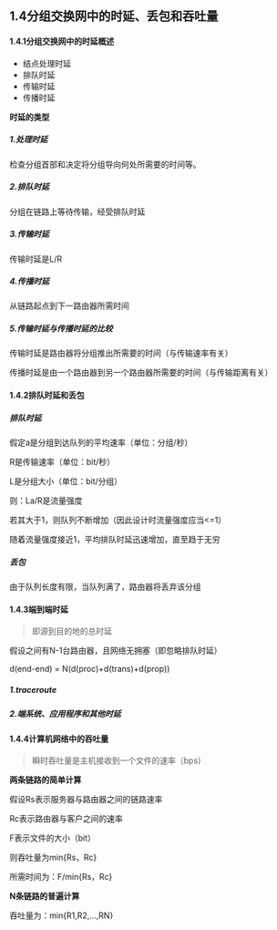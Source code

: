 ## 1.4分组交换网中的时延、丢包和吞吐量

#### 1.4.1分组交换网中的时延概述

* 结点处理时延
* 排队时延
* 传输时延
* 传播时延

**时延的类型**

##### 1.处理时延

检查分组首部和决定将分组导向何处所需要的时间等。

##### 2.排队时延

分组在链路上等待传输，经受排队时延

##### 3.传输时延

传输时延是L/R

##### 4.传播时延

从链路起点到下一路由器所需时间

##### 5.传输时延与传播时延的比较

传输时延是路由器将分组推出所需要的时间（与传输速率有关）

传播时延是由一个路由器到另一个路由器所需要的时间（与传输距离有关）

#### 1.4.2排队时延和丢包

##### 排队时延

假定a是分组到达队列的平均速率（单位：分组/秒）

R是传输速率（单位：bit/秒）

L是分组大小（单位：bit/分组）

则：La/R是流量强度

若其大于1，则队列不断增加（因此设计时流量强度应当<=1）

随着流量强度接近1，平均排队时延迅速增加，直至趋于无穷

##### 丢包

由于队列长度有限，当队列满了，路由器将丢弃该分组

#### 1.4.3端到端时延

> 即源到目的地的总时延

假设之间有N-1台路由器，且网络无拥塞（即忽略排队时延）

d(end-end) = N(d(proc)+d(trans)+d(prop))

##### 1.traceroute

##### 2.端系统、应用程序和其他时延

#### 1.4.4计算机网络中的吞吐量

> 瞬时吞吐量是主机接收到一个文件的速率（bps）

**两条链路的简单计算**

假设Rs表示服务器与路由器之间的链路速率

Rc表示路由器与客户之间的速率

F表示文件的大小（bit）

则吞吐量为min{Rs，Rc}

所需时间为：F/min{Rs，Rc}

**N条链路的普遍计算**

吞吐量为：min{R1,R2,...,RN}








